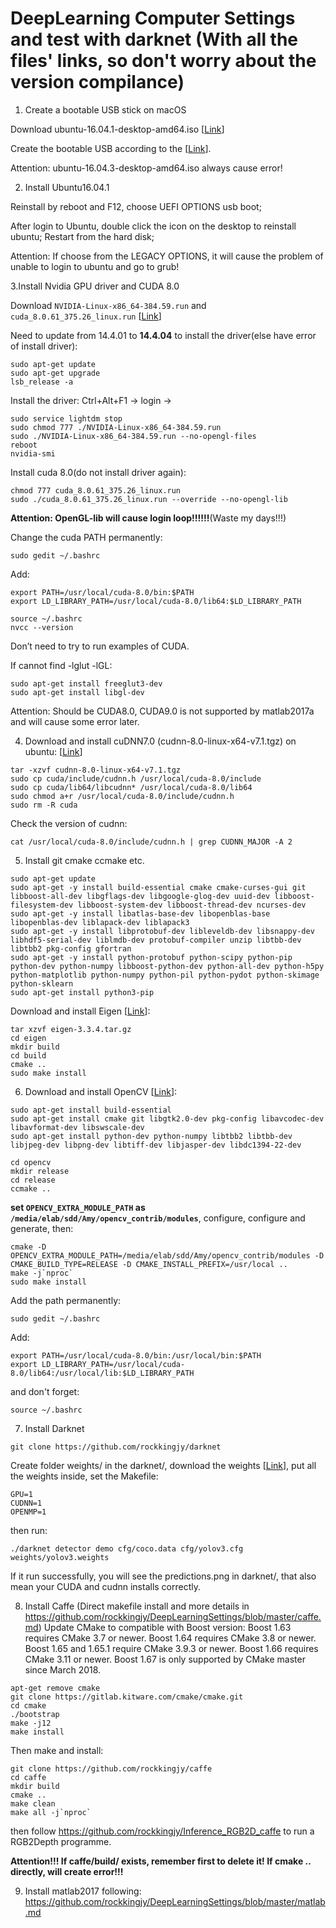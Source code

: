 # DeepLearning Computer Settings and test with darknet (With all the files' links, so don't worry about the version compilance)

1. Create a bootable USB stick on macOS

Download ubuntu-16.04.1-desktop-amd64.iso [[Link](https://drive.google.com/drive/folders/11TobALF_VWeBLsCfoVtJhGeRUMW_Oq1m?usp=sharing)]

Create the bootable USB according to the [[Link](https://tutorials.ubuntu.com/tutorial/tutorial-create-a-usb-stick-on-macos#6)].

Attention: ubuntu-16.04.3-desktop-amd64.iso always cause error!

2. Install Ubuntu16.04.1

Reinstall by reboot and F12, choose UEFI OPTIONS usb boot;

After login to Ubuntu, double click the icon on the desktop to reinstall ubuntu; Restart from the hard disk;

Attention: If choose from the LEGACY OPTIONS, it will cause the problem of unable to login to ubuntu and go to grub!

3.Install Nvidia GPU driver and CUDA 8.0

Download `NVIDIA-Linux-x86_64-384.59.run` and `cuda_8.0.61_375.26_linux.run` [[Link](https://drive.google.com/drive/folders/11TobALF_VWeBLsCfoVtJhGeRUMW_Oq1m?usp=sharing)]

Need to update from 14.4.01 to **14.4.04** to install the driver(else have error of install driver):
```
sudo apt-get update
sudo apt-get upgrade
lsb_release -a
```
Install the driver:
Ctrl+Alt+F1 -> login -> 
```
sudo service lightdm stop 
sudo chmod 777 ./NVIDIA-Linux-x86_64-384.59.run
sudo ./NVIDIA-Linux-x86_64-384.59.run --no-opengl-files 
reboot
nvidia-smi
```
Install cuda 8.0(do not install driver again):
```
chmod 777 cuda_8.0.61_375.26_linux.run
sudo ./cuda_8.0.61_375.26_linux.run --override --no-opengl-lib     
```
**Attention: OpenGL-lib will cause login loop!!!!!!**(Waste my days!!!)

Change the cuda PATH permanently:
```
sudo gedit ~/.bashrc
```
Add:
```
export PATH=/usr/local/cuda-8.0/bin:$PATH
export LD_LIBRARY_PATH=/usr/local/cuda-8.0/lib64:$LD_LIBRARY_PATH
```
```
source ~/.bashrc
nvcc --version
```
Don’t need to try to run examples of CUDA.

If cannot find -lglut -lGL:
```
sudo apt-get install freeglut3-dev
sudo apt-get install libgl-dev
```
Attention: Should be CUDA8.0, CUDA9.0 is not supported by matlab2017a and will cause some error later.

4. Download and install cuDNN7.0 (cudnn-8.0-linux-x64-v7.1.tgz) on ubuntu: [[Link](https://drive.google.com/drive/folders/11TobALF_VWeBLsCfoVtJhGeRUMW_Oq1m?usp=sharing)]
```
tar -xzvf cudnn-8.0-linux-x64-v7.1.tgz
sudo cp cuda/include/cudnn.h /usr/local/cuda-8.0/include
sudo cp cuda/lib64/libcudnn* /usr/local/cuda-8.0/lib64
sudo chmod a+r /usr/local/cuda-8.0/include/cudnn.h 
sudo rm -R cuda
```
Check the version of cudnn:
```
cat /usr/local/cuda-8.0/include/cudnn.h | grep CUDNN_MAJOR -A 2
```

5. Install git cmake ccmake etc.
```
sudo apt-get update
sudo apt-get -y install build-essential cmake cmake-curses-gui git libboost-all-dev libgflags-dev libgoogle-glog-dev uuid-dev libboost-filesystem-dev libboost-system-dev libboost-thread-dev ncurses-dev
sudo apt-get -y install libatlas-base-dev libopenblas-base libopenblas-dev liblapack-dev liblapack3
sudo apt-get -y install libprotobuf-dev libleveldb-dev libsnappy-dev libhdf5-serial-dev liblmdb-dev protobuf-compiler unzip libtbb-dev libtbb2 pkg-config gfortran
sudo apt-get -y install python-protobuf python-scipy python-pip python-dev python-numpy libboost-python-dev python-all-dev python-h5py python-matplotlib python-numpy python-pil python-pydot python-skimage python-sklearn 
sudo apt-get install python3-pip 
```
Download and install Eigen [[Link](https://drive.google.com/drive/folders/11TobALF_VWeBLsCfoVtJhGeRUMW_Oq1m?usp=sharing)]:
```
tar xzvf eigen-3.3.4.tar.gz 
cd eigen
mkdir build
cd build
cmake ..
sudo make install
```

6. Download and install OpenCV [[Link](https://drive.google.com/drive/folders/11TobALF_VWeBLsCfoVtJhGeRUMW_Oq1m?usp=sharing)]:
```
sudo apt-get install build-essential
sudo apt-get install cmake git libgtk2.0-dev pkg-config libavcodec-dev libavformat-dev libswscale-dev
sudo apt-get install python-dev python-numpy libtbb2 libtbb-dev libjpeg-dev libpng-dev libtiff-dev libjasper-dev libdc1394-22-dev

cd opencv
mkdir release
cd release
ccmake ..
```
**set `OPENCV_EXTRA_MODULE_PATH` as `/media/elab/sdd/Amy/opencv_contrib/modules`**,  configure, configure and generate, then:
```
cmake -D OPENCV_EXTRA_MODULE_PATH=/media/elab/sdd/Amy/opencv_contrib/modules -D CMAKE_BUILD_TYPE=RELEASE -D CMAKE_INSTALL_PREFIX=/usr/local ..
make -j`nproc` 
sudo make install
```
Add the path permanently:
```
sudo gedit ~/.bashrc
```
Add:
```
export PATH=/usr/local/cuda-8.0/bin:/usr/local/bin:$PATH
export LD_LIBRARY_PATH=/usr/local/cuda-8.0/lib64:/usr/local/lib:$LD_LIBRARY_PATH
```
and don't forget:
```
source ~/.bashrc
```

7. Install Darknet
```
git clone https://github.com/rockkingjy/darknet
```
Create folder weights/ in the darknet/, download the weights [[Link](https://drive.google.com/drive/folders/1DD1qv4fm-bcdeQIYoB1t_-XciVXq4xxr?usp=sharing)], put all the weights inside, set the Makefile:
```
GPU=1
CUDNN=1
OPENMP=1
```
then run:
```
./darknet detector demo cfg/coco.data cfg/yolov3.cfg weights/yolov3.weights
```
If it run successfully, you will see the predictions.png in darknet/, that also mean your CUDA and cudnn installs correctly.

8. Install Caffe (Direct makefile install and more details in https://github.com/rockkingjy/DeepLearningSettings/blob/master/caffe.md)
Update CMake to compatible with Boost version:
Boost 1.63 requires CMake 3.7 or newer.
Boost 1.64 requires CMake 3.8 or newer.
Boost 1.65 and 1.65.1 require CMake 3.9.3 or newer.
Boost 1.66 requires CMake 3.11 or newer.
Boost 1.67 is only supported by CMake master since March 2018.
```
apt-get remove cmake
git clone https://gitlab.kitware.com/cmake/cmake.git
cd cmake
./bootstrap
make -j12
make install
```
Then make and install:
```
git clone https://github.com/rockkingjy/caffe
cd caffe
mkdir build
cmake ..
make clean
make all -j`nproc`
```
then follow https://github.com/rockkingjy/Inference_RGB2D_caffe to run a RGB2Depth programme.

**Attention!!! If caffe/build/ exists, remember first to delete it! If cmake .. directly, will create error!!!**

9. Install matlab2017 following: https://github.com/rockkingjy/DeepLearningSettings/blob/master/matlab.md


